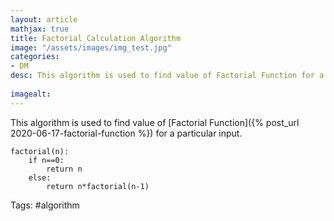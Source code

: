 ```yaml
---
layout: article
mathjax: true
title: Factorial Calculation Algorithm
image: "/assets/images/img_test.jpg"
categories:
- DM
desc: This algorithm is used to find value of Factorial Function for a particular input.
 
imagealt: 
---
```


This algorithm is used to find value of [Factorial Function]({% post_url 2020-06-17-factorial-function %}) for a particular input.

```
factorial(n):
	if n==0:
		return n
	else:
		return n*factorial(n-1)
```

Tags: #algorithm 